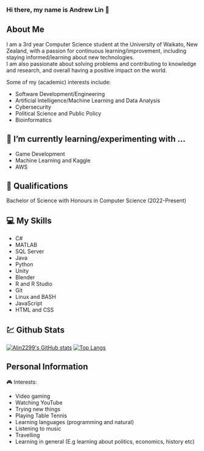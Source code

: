 ### Hi there, my name is Andrew Lin 👋

##

## About Me
I am a 3rd year Computer Science student at the University of Waikato, New Zealand, with a passion for continuous learning/improvement, including staying informed/learning about new technologies.\
I am also passionate about solving problems and contributing to knowledge and research, and overall having a positive impact on the world.

Some of my (academic) interests include:
- Software Development/Engineering
- Artificial Intelligence/Machine Learning and Data Analysis
- Cybersecurity
- Political Science and Public Policy
- Bioinformatics

## 🌱 I’m currently learning/experimenting with ...
- Game Development
- Machine Learning and Kaggle
- AWS

## 🥇 Qualifications
Bachelor of Science with Honours in Computer Science (2022-Present)

## 💻 My Skills
- C#
- MATLAB
- SQL Server
- Java
- Python
- Unity
- Blender
- R and R Studio
- Git
- Linux and BASH
- JavaScript
- HTML and CSS

## 💹 Github Stats
[![Alin2299's GitHub stats](https://github-readme-stats.vercel.app/api?username=Alin2299&theme=transparent)](https://github.com/anuraghazra/github-readme-stats)
[![Top Langs](https://github-readme-stats.vercel.app/api/top-langs/?username=Alin2299&theme=transparent)](https://github.com/anuraghazra/github-readme-stats)

## Personal Information
🎮 Interests:
- Video gaming
- Watching YouTube
- Trying new things
- Playing Table Tennis
- Learning languages (programming and natural)
- Listening to music
- Travelling
- Learning in general (E.g learning about politics, economics, history etc)

<!--
- 🔭 I’m currently working on ...
- 🌱 I’m currently learning ...
- 👯 I’m looking to collaborate on ...
- 🤔 I’m looking for help with ...
- 💬 Ask me about ...
- 📫 How to reach me: ...
- 😄 Pronouns: ...
- ⚡ Fun fact: ...
-->

